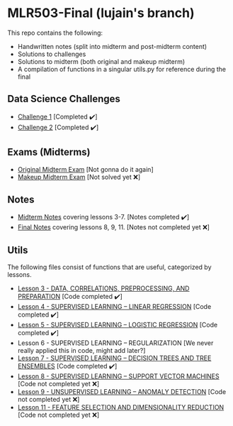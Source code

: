 # MLR503-Final (lujain's branch)

This repo contains the following:

- Handwritten notes (split into midterm and post-midterm content)
- Solutions to challenges
- Solutions to midterm (both original and makeup midterm)
- A compilation of functions in a singular utils.py for reference during the final 

## Data Science Challenges
- [Challenge 1](https://github.com/DaraVaram/MLR503-Final/blob/lujain/Challenges/Solutions/Lujain_Data_Science_Challenge1.ipynb) \[Completed :heavy_check_mark:\]
- [Challenge 2](https://github.com/DaraVaram/MLR503-Final/blob/lujain/Challenges/Solutions/Lujain_Data_Science_Challenge2.ipynb) \[Completed :heavy_check_mark:\]

## Exams (Midterms)
- [Original Midterm Exam](https://github.com/DaraVaram/MLR503-Final/blob/lujain/Exams/Questions/MLR%20503%20Original%20Exam.pdf) \[Not gonna do it again\]
- [Makeup Midterm Exam]() \[Not solved yet :x:\]

## Notes
- [Midterm Notes](https://github.com/DaraVaram/MLR503-Final/blob/lujain/Notes/Midterm%20Notes.pdf) covering lessons 3-7. \[Notes completed :heavy_check_mark:\]
- [Final Notes](https://github.com/DaraVaram/MLR503-Final/blob/main/Chapters/Lesson%204.md) covering lessons 8, 9, 11. \[Notes not completed yet :x:\]

## Utils
The following files consist of functions that are useful, categorized by lessons. 
- [Lesson 3 - DATA, CORRELATIONS, PREPROCESSING, AND PREPARATION](https://github.com/DaraVaram/MLR503-Final/blob/lujain/Utils/3_data_exploration.py) \[Code completed :heavy_check_mark:\]
- [Lesson 4 - SUPERVISED LEARNING – LINEAR REGRESSION](https://github.com/DaraVaram/MLR503-Final/blob/lujain/Utils/4_linear_regression.py) \[Code completed :heavy_check_mark:\]
- [Lesson 5 - SUPERVISED LEARNING – LOGISTIC REGRESSION](https://github.com/DaraVaram/MLR503-Final/blob/lujain/Utils/5_logistic_regression.py) \[Code completed :heavy_check_mark:\]
- Lesson 6 - SUPERVISED LEARNING – REGULARIZATION \[We never really applied this in code, might add later?\]
- [Lesson 7 - SUPERVISED LEARNING – DECISION TREES AND TREE ENSEMBLES](https://github.com/DaraVaram/MLR503-Final/blob/lujain/Utils/7_decision_trees.py) \[Code completed :heavy_check_mark:\]
- [Lesson 8 - SUPERVISED LEARNING – SUPPORT VECTOR MACHINES]() \[Code not completed yet :x:\]
- [Lesson 9 - UNSUPERVISED LEARNING – ANOMALY DETECTION]() \[Code not completed yet :x:\]
- [Lesson 11 - FEATURE SELECTION AND DIMENSIONALITY REDUCTION]() \[Code not completed yet :x:\]

